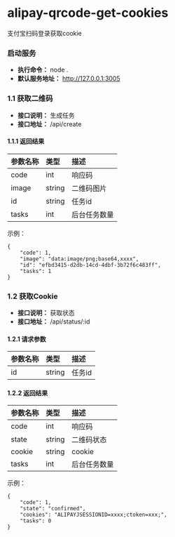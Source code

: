 # alipay-qrcode-get-cookies
支付宝扫码登录获取cookie

### 启动服务
- **执行命令：** node .
- **默认服务地址：** http://127.0.0.1:3005


### 1.1 获取二维码
- **接口说明：** 生成任务
- **接口地址：** /api/create

#### 1.1.1 返回结果

参数名称					|类型		|描述  
:----						|:---			|:---	
code						|int			|响应码
image							|string			|二维码图片
id						|string			|任务id
tasks				|int		|后台任务数量

示例：

```
{
    "code": 1,
    "image": "data:image/png;base64,xxxx",
    "id": "efbd3415-d2db-14cd-4dbf-3b72f6c483ff",
    "tasks": 1
}
```


### 1.2 获取Cookie
- **接口说明：** 获取状态
- **接口地址：** /api/status/:id

#### 1.2.1 请求参数
  
参数名称						|类型			|描述  
:----						|:---			|:---	
id						|string		|任务id

#### 1.2.2 返回结果

参数名称					|类型		|描述  
:----						|:---			|:---	
code						|int			|响应码
state							|string			|二维码状态
cookie						|string			|cookie
tasks				|int		|后台任务数量

示例：

```
{
    "code": 1,
    "state": "confirmed",
    "cookies": "ALIPAYJSESSIONID=xxxx;ctoken=xxx;",
    "tasks": 0
}
```